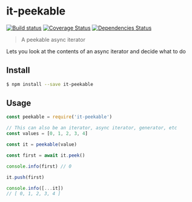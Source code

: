 # it-peekable

[![Build status](https://github.com/achingbrain/it/actions/workflows/test.yml/badge.svg?branch=master)](https://github.com/achingbrain/it/actions/workflows/test.yml) [![Coverage Status](https://coveralls.io/repos/github/achingbrain/it/badge.svg?branch=master)](https://coveralls.io/github/achingbrain/it?branch=master) [![Dependencies Status](https://david-dm.org/achingbrain/it/status.svg?path=packages/it-reduce)](https://david-dm.org/achingbrain/it?path=packages/it-reduce)

> A peekable async iterator

Lets you look at the contents of an async iterator and decide what to do

## Install

```sh
$ npm install --save it-peekable
```

## Usage

```javascript
const peekable = require('it-peekable')

// This can also be an iterator, async iterator, generator, etc
const values = [0, 1, 2, 3, 4]

const it = peekable(value)

const first = await it.peek()

console.info(first) // 0

it.push(first)

console.info([...it])
// [ 0, 1, 2, 3, 4 ]
```
